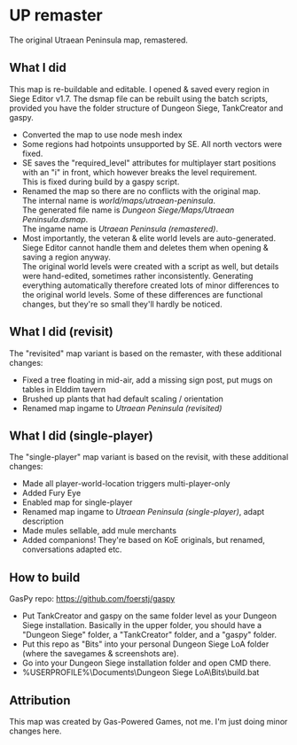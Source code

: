 # UP remaster

The original Utraean Peninsula map, remastered.

## What I did

This map is re-buildable and editable. I opened & saved every region in Siege Editor v1.7. The dsmap file can be rebuilt using the batch scripts, provided you have the folder structure of Dungeon Siege, TankCreator and gaspy.
- Converted the map to use node mesh index
- Some regions had hotpoints unsupported by SE. All north vectors were fixed.
- SE saves the "required_level" attributes for multiplayer start positions with an "i" in front, which however breaks the level requirement.\
  This is fixed during build by a gaspy script.
- Renamed the map so there are no conflicts with the original map.\
  The internal name is *world/maps/utraean-peninsula*.\
  The generated file name is *Dungeon Siege/Maps/Utraean Peninsula.dsmap*.\
  The ingame name is *Utraean Peninsula (remastered)*.
- Most importantly, the veteran & elite world levels are auto-generated. Siege Editor cannot handle them and deletes them when opening & saving a region anyway.\
  The original world levels were created with a script as well, but details were hand-edited, sometimes rather inconsistently. Generating everything automatically therefore created lots of minor differences to the original world levels. Some of these differences are functional changes, but they're so small they'll hardly be noticed.

## What I did (revisit)

The "revisited" map variant is based on the remaster, with these additional changes:
- Fixed a tree floating in mid-air, add a missing sign post, put mugs on tables in Elddim tavern
- Brushed up plants that had default scaling / orientation
- Renamed map ingame to *Utraean Peninsula (revisited)*

## What I did (single-player)

The "single-player" map variant is based on the revisit, with these additional changes:
- Made all player-world-location triggers multi-player-only
- Added Fury Eye
- Enabled map for single-player
- Renamed map ingame to *Utraean Peninsula (single-player)*, adapt description
- Made mules sellable, add mule merchants
- Added companions! They're based on KoE originals, but renamed, conversations adapted etc.

## How to build

GasPy repo: https://github.com/foerstj/gaspy

- Put TankCreator and gaspy on the same folder level as your Dungeon Siege installation. Basically in the upper folder, you should have a "Dungeon Siege" folder, a "TankCreator" folder, and a "gaspy" folder.
- Put this repo as "Bits" into your personal Dungeon Siege LoA folder (where the savegames & screenshots are).
- Go into your Dungeon Siege installation folder and open CMD there.
- %USERPROFILE%\Documents\Dungeon Siege LoA\Bits\build.bat

## Attribution

This map was created by Gas-Powered Games, not me. I'm just doing minor changes here.
